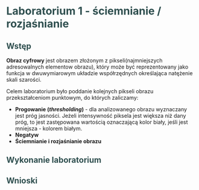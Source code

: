 **<h1 style="color:darkslategray;">Laboratorium 1 - ściemnianie / rozjaśnianie</h1>**

**<h2 style="color:darkslategray;">Wstęp</h2>**

**Obraz cyfrowy** jest obrazem złożonym z pikseli(najmniejszych adresowalnych elementow obrazu), który może być reprezentowany jako funkcja w dwuwymiarowym układzie współrzędnych określająca natężenie skali szarości. 

Celem laboratorium było poddanie kolejnych pikseli obrazu przekształceniom punktowym, do których zaliczamy: 

- **Progowanie (*thresholding*)** - dla analizowanego obrazu wyznaczany jest próg jasności. Jeżeli intensywność piksela jest większa niż dany próg, to jest zastępowana wartością oznaczającą kolor biały, jeśli jest mniejsza - kolorem białym.
- **Negatyw**
- **Ściemnianie i rozjaśnianie obrazu**

**<h2 style="color:darkslategray;">Wykonanie laboratorium</h2>**



**<h2 style="color:darkslategray;">Wnioski</h2>**

<p></p>
